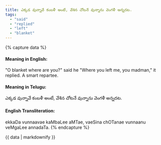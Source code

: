 ```yaml
---
title: ఎక్కడ వున్నావే కంబళీ అంటే, వేశిన చోటనే వున్నాను వెంగళీ అన్నదట.
tags:
  - "said"
  - "replied"
  - "left"
  - "blanket"
---
```


{% capture data %}
#### Meaning in English:
"O blanket where are you?" said he "Where you left me, you madman," it replied.
A smart repartee.

#### Meaning in Telugu:
ఎక్కడ వున్నావే కంబళీ అంటే, వేశిన చోటనే వున్నాను వెంగళీ అన్నదట.

#### English Transliteration:
ekkaDa vunnaavae kaMbaLee aMTae, vaeSina chOTanae vunnaanu veMgaLee annadaTa.
{% endcapture %}

{{ data | markdownify }}

